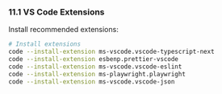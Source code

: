 ### 11.1 VS Code Extensions
Install recommended extensions:
```bash
# Install extensions
code --install-extension ms-vscode.vscode-typescript-next
code --install-extension esbenp.prettier-vscode
code --install-extension ms-vscode.vscode-eslint
code --install-extension ms-playwright.playwright
code --install-extension ms-vscode.vscode-json
```
